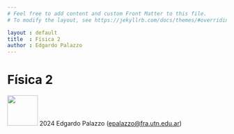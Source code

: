 ```yaml
---
# Feel free to add content and custom Front Matter to this file.
# To modify the layout, see https://jekyllrb.com/docs/themes/#overriding-theme-defaults

layout : default
title  : Física 2
author : Edgardo Palazzo
---
```


# Física 2

<a href="https://creativecommons.org/licenses/by-nc-sa/4.0/deed.es"><image src="assets/by-nc-sa.svg" width="70" /></a> 2024 Edgardo Palazzo (epalazzo@fra.utn.edu.ar)


<!-- <a href="https://colab.research.google.com/github/frautn/F2/blob/main/electromagnetismo/em01_campo_electrico.ipynb"><p><image src="https://raw.githubusercontent.com/frautn/F2/main/docs/assets/Google_Colaboratory_SVG_Logo.svg" height="25"/>Cuaderno 01: Campo eléctrico</p></a>  -->


<!--  -->

<!-- href="https://colab.research.google.com/github/frautn/F2/blob/main/electromagnetismo/em01_campo_electrico.ipynb" -->

<!-- Cuaderno 01: Campo eléctrico -->